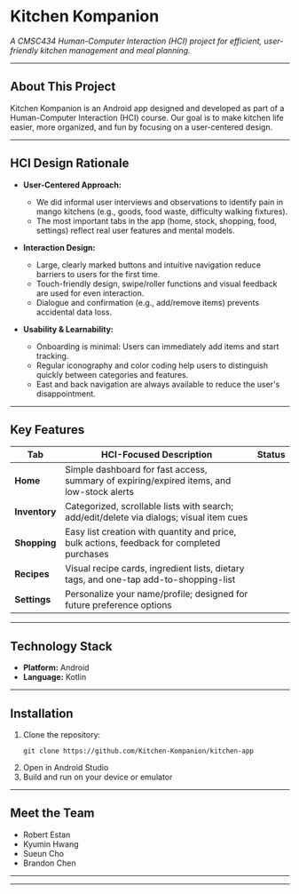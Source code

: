 # Kitchen Kompanion

*A CMSC434 Human-Computer Interaction (HCI) project for efficient, user-friendly kitchen management and meal planning.*

---

## About This Project

Kitchen Kompanion is an Android app designed and developed as part of a Human-Computer Interaction (HCI) course. Our goal is to make kitchen life easier, more organized, and fun by focusing on a user-centered design.

---

## HCI Design Rationale

- **User-Centered Approach:**
  - We did informal user interviews and observations to identify pain in mango kitchens (e.g., goods, food waste, difficulty walking fixtures).
  - The most important tabs in the app (home, stock, shopping, food, settings) reflect real user features and mental models.

- **Interaction Design:**
  - Large, clearly marked buttons and intuitive navigation reduce barriers to users for the first time.
  - Touch-friendly design, swipe/roller functions and visual feedback are used for even interaction.
  - Dialogue and confirmation (e.g., add/remove items) prevents accidental data loss.

- **Usability & Learnability:**
  - Onboarding is minimal: Users can immediately add items and start tracking.
  - Regular iconography and color coding help users to distinguish quickly between categories and features.
  - East and back navigation are always available to reduce the user's disappointment.

---

## Key Features

| Tab | HCI-Focused Description | Status |
|-----|------------------------|--------|
| **Home** | Simple dashboard for fast access, summary of expiring/expired items, and low-stock alerts |
| **Inventory** | Categorized, scrollable lists with search; add/edit/delete via dialogs; visual item cues |
| **Shopping** | Easy list creation with quantity and price, bulk actions, feedback for completed purchases |
| **Recipes** | Visual recipe cards, ingredient lists, dietary tags, and one-tap add-to-shopping-list |
| **Settings** | Personalize your name/profile; designed for future preference options |
---

## Technology Stack
- **Platform:** Android
- **Language:** Kotlin

---

## Installation
1. Clone the repository:
   ```
   git clone https://github.com/Kitchen-Kompanion/kitchen-app
   ```
2. Open in Android Studio
3. Build and run on your device or emulator

---

## Meet the Team
- Robert Estan
- Kyumin Hwang
- Sueun Cho
- Brandon Chen

---

---
